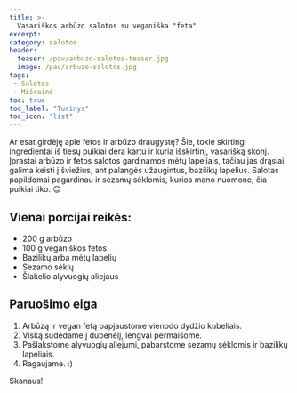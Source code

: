 ```yaml
---
title: >-
  Vasariškos arbūzo salotos su veganiška "feta"
excerpt:
category: salotos
header:
  teaser: /pav/arbuzo-salotos-teaser.jpg
  image: /pav/arbuzo-salotos.jpg
tags:
 - Salotos
 - Mišrainė
toc: true
toc_label: "Turinys"
toc_icon: "list"
---
```


Ar esat girdėję apie fetos ir arbūzo draugystę? 
Šie, tokie skirtingi ingredientai iš tiesų puikiai dera kartu ir kuria išskirtinį, vasarišką skonį.
Įprastai arbūzo ir fetos salotos gardinamos mėtų lapeliais, tačiau jas drąsiai galima keisti į šviežius, ant palangės užaugintus, bazilikų lapelius. Salotas papildomai pagardinau ir sezamų sėklomis, kurios mano nuomone, čia puikiai tiko. 😊

## Vienai porcijai reikės:

* 200 g arbūzo
* 100 g veganiškos fetos
* Bazilikų arba mėtų lapelių
* Sezamo sėklų
* Šlakelio alyvuogių aliejaus

## Paruošimo eiga

1. Arbūzą ir vegan fetą papjaustome vienodo dydžio kubeliais.
2. Viską sudedame į dubenėlį, lengvai permaišome.
3. Pašlakstome alyvuogių aliejumi, pabarstome sezamų sėklomis ir bazilikų lapeliais.
4. Ragaujame. :)

Skanaus!